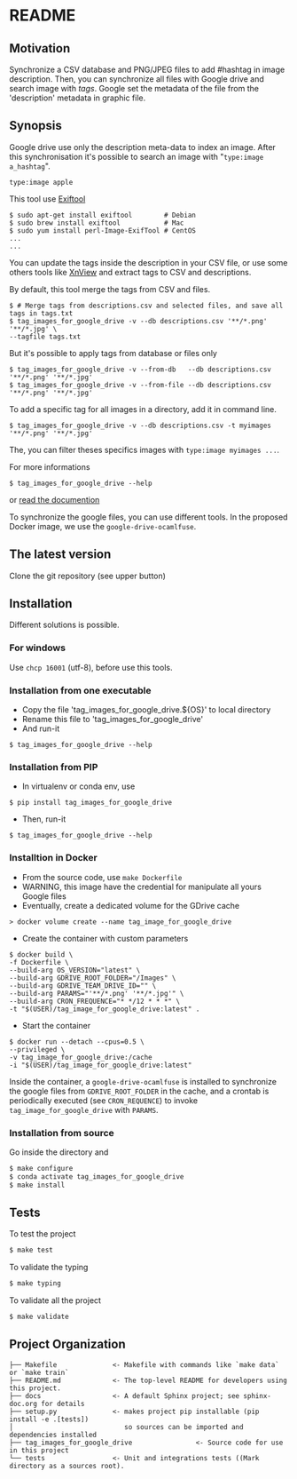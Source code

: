 # README

## Motivation
Synchronize a CSV database and PNG/JPEG files to add #hashtag in image description.
Then, you can synchronize all files with Google drive and search image with *tags*.
Google set the metadata of the file from the 'description' metadata in graphic file.

## Synopsis
Google drive use only the description meta-data to index an image.
After this synchronisation it's possible to search an image with
"`type:image a_hashtag`".
```
type:image apple
```

This tool use [Exiftool](https://github.com/exiftool/exiftool)
```shell
$ sudo apt-get install exiftool        # Debian
$ sudo brew install exiftool           # Mac
$ sudo yum install perl-Image-ExifTool # CentOS
...
...
```

You can update the tags inside the description in your CSV file,
or use some others tools like [XnView](https://www.xnview.com/fr/)
and extract tags to CSV and descriptions.

By default, this tool merge the tags from CSV and files.

```shell
$ # Merge tags from descriptions.csv and selected files, and save all tags in tags.txt
$ tag_images_for_google_drive -v --db descriptions.csv '**/*.png' '**/*.jpg' \
--tagfile tags.txt
```

But it's possible to apply tags from database or files only
```shell
$ tag_images_for_google_drive -v --from-db   --db descriptions.csv '**/*.png' '**/*.jpg'
$ tag_images_for_google_drive -v --from-file --db descriptions.csv '**/*.png' '**/*.jpg'
```

To add a specific tag for all images in a directory, add it in command line.
```shell
$ tag_images_for_google_drive -v --db descriptions.csv -t myimages '**/*.png' '**/*.jpg'
```
The, you can filter theses specifics images with `type:image myimages ...`.

For more informations
```shell
$ tag_images_for_google_drive --help
```

or [read the documention](https://tag-images-for-google-drives.readthedocs.io/en/latest/)

To synchronize the google files, you can use different tools.
In the proposed Docker image, we use the `google-drive-ocamlfuse`.

## The latest version
Clone the git repository (see upper button)

## Installation
Different solutions is possible.

### For windows
Use `chcp 16001` (utf-8), before use this tools.

### Installation from one executable
- Copy the file 'tag_images_for_google_drive.${OS}' to local directory
- Rename this file to 'tag_images_for_google_drive'
- And run-it
```shell
$ tag_images_for_google_drive --help
```

### Installation from PIP
- In virtualenv or conda env, use
```shell
$ pip install tag_images_for_google_drive
```

- Then, run-it

```shell
$ tag_images_for_google_drive --help
```

### Installtion in Docker
- From the source code, use `make Dockerfile`
- WARNING, this image have the credential for manipulate all yours Google files
- Eventually, create a dedicated volume for the GDrive cache

```shell
> docker volume create --name tag_image_for_google_drive
```

- Create the container with custom parameters

```shell
$ docker build \
-f Dockerfile \
--build-arg OS_VERSION="latest" \
--build-arg GDRIVE_ROOT_FOLDER="/Images" \
--build-arg GDRIVE_TEAM_DRIVE_ID="" \
--build-arg PARAMS="'**/*.png' '**/*.jpg'" \
--build-arg CRON_FREQUENCE="* */12 * * *" \
-t "$(USER)/tag_image_for_google_drive:latest" .
```

- Start the container

```shell
$ docker run --detach --cpus=0.5 \
--privileged \
-v tag_image_for_google_drive:/cache
-i "$(USER)/tag_image_for_google_drive:latest"
```

Inside the container, a `google-drive-ocamlfuse` is installed to synchronize the google files
from `GDRIVE_ROOT_FOLDER` in the cache, and a crontab is periodically executed (see `CRON_REQUENCE`)
to invoke `tag_image_for_google_drive` with `PARAMS`.

### Installation from source
Go inside the directory and

```bash
$ make configure
$ conda activate tag_images_for_google_drive
$ make install
```

## Tests
To test the project

```bash
$ make test
```

To validate the typing

```bash
$ make typing
```

To validate all the project

```bash
$ make validate
```

## Project Organization
    ├── Makefile              <- Makefile with commands like `make data` or `make train`
    ├── README.md             <- The top-level README for developers using this project.
    ├── docs                  <- A default Sphinx project; see sphinx-doc.org for details
    ├── setup.py              <- makes project pip installable (pip install -e .[tests])
    │                            so sources can be imported and dependencies installed
    ├── tag_images_for_google_drive                <- Source code for use in this project
    └── tests                 <- Unit and integrations tests ((Mark directory as a sources root).


